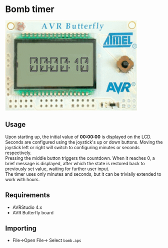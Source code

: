 # Bomb timer

![](countdown.gif)

## Usage

Upon starting up, the initial value of **00:00:00** is displayed on the LCD.
Seconds are configured using the joystick's up or down buttons.
Moving the joystick left or right will switch to configuring minutes or seconds respectively.  
Pressing the middle button triggers the countdown. When it reaches 0, a brief message
is displayed, after which the state is restored back to previously set value, waiting for further
user input.   
The timer uses only minutes and seconds, but it can be trivially extended to work with hours.

## Requirements

- AVRStudio 4.x
- AVR Butterfly board

## Importing

- File->Open File-> Select ```bomb.aps```

